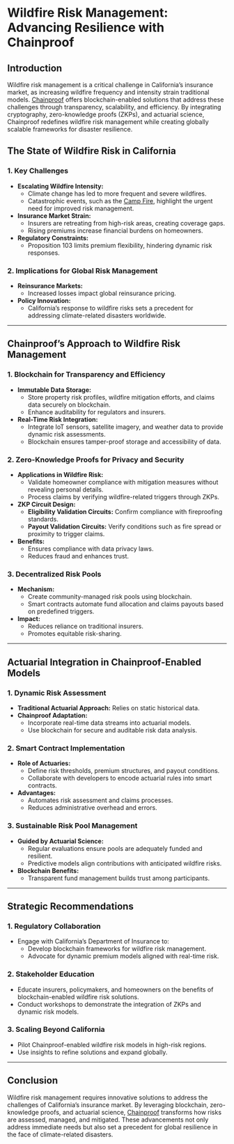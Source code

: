 # Wildfire Risk Management: Advancing Resilience with Chainproof

## Introduction

Wildfire risk management is a critical challenge in California’s insurance market, as increasing wildfire frequency and intensity strain traditional models. [Chainproof](../ai/chainproof.md) offers blockchain-enabled solutions that address these challenges through transparency, scalability, and efficiency. By integrating cryptography, zero-knowledge proofs (ZKPs), and actuarial science, Chainproof redefines wildfire risk management while creating globally scalable frameworks for disaster resilience.

## The State of Wildfire Risk in California

### 1. **Key Challenges**

* **Escalating Wildfire Intensity:**
  * Climate change has led to more frequent and severe wildfires.
  * Catastrophic events, such as the [Camp Fire](https://en.wikipedia.org/wiki/Camp_Fire_\(2018\)), highlight the urgent need for improved risk management.
* **Insurance Market Strain:**
  * Insurers are retreating from high-risk areas, creating coverage gaps.
  * Rising premiums increase financial burdens on homeowners.
* **Regulatory Constraints:**
  * Proposition 103 limits premium flexibility, hindering dynamic risk responses.

### 2. **Implications for Global Risk Management**

* **Reinsurance Markets:**
  * Increased losses impact global reinsurance pricing.
* **Policy Innovation:**
  * California’s response to wildfire risks sets a precedent for addressing climate-related disasters worldwide.

***

## Chainproof’s Approach to Wildfire Risk Management

### 1. **Blockchain for Transparency and Efficiency**

* **Immutable Data Storage:**
  * Store property risk profiles, wildfire mitigation efforts, and claims data securely on blockchain.
  * Enhance auditability for regulators and insurers.
* **Real-Time Risk Integration:**
  * Integrate IoT sensors, satellite imagery, and weather data to provide dynamic risk assessments.
  * Blockchain ensures tamper-proof storage and accessibility of data.

### 2. **Zero-Knowledge Proofs for Privacy and Security**

* **Applications in Wildfire Risk:**
  * Validate homeowner compliance with mitigation measures without revealing personal details.
  * Process claims by verifying wildfire-related triggers through ZKPs.
* **ZKP Circuit Design:**
  * **Eligibility Validation Circuits:** Confirm compliance with fireproofing standards.
  * **Payout Validation Circuits:** Verify conditions such as fire spread or proximity to trigger claims.
* **Benefits:**
  * Ensures compliance with data privacy laws.
  * Reduces fraud and enhances trust.

### 3. **Decentralized Risk Pools**

* **Mechanism:**
  * Create community-managed risk pools using blockchain.
  * Smart contracts automate fund allocation and claims payouts based on predefined triggers.
* **Impact:**
  * Reduces reliance on traditional insurers.
  * Promotes equitable risk-sharing.

***

## Actuarial Integration in Chainproof-Enabled Models

### 1. **Dynamic Risk Assessment**

* **Traditional Actuarial Approach:** Relies on static historical data.
* **Chainproof Adaptation:**
  * Incorporate real-time data streams into actuarial models.
  * Use blockchain for secure and auditable risk data analysis.

### 2. **Smart Contract Implementation**

* **Role of Actuaries:**
  * Define risk thresholds, premium structures, and payout conditions.
  * Collaborate with developers to encode actuarial rules into smart contracts.
* **Advantages:**
  * Automates risk assessment and claims processes.
  * Reduces administrative overhead and errors.

### 3. **Sustainable Risk Pool Management**

* **Guided by Actuarial Science:**
  * Regular evaluations ensure pools are adequately funded and resilient.
  * Predictive models align contributions with anticipated wildfire risks.
* **Blockchain Benefits:**
  * Transparent fund management builds trust among participants.

***

## Strategic Recommendations

### 1. **Regulatory Collaboration**

* Engage with California’s Department of Insurance to:
  * Develop blockchain frameworks for wildfire risk management.
  * Advocate for dynamic premium models aligned with real-time risk.

### 2. **Stakeholder Education**

* Educate insurers, policymakers, and homeowners on the benefits of blockchain-enabled wildfire risk solutions.
* Conduct workshops to demonstrate the integration of ZKPs and dynamic risk models.

### 3. **Scaling Beyond California**

* Pilot Chainproof-enabled wildfire risk models in high-risk regions.
* Use insights to refine solutions and expand globally.

***

## Conclusion

Wildfire risk management requires innovative solutions to address the challenges of California’s insurance market. By leveraging blockchain, zero-knowledge proofs, and actuarial science, [Chainproof](../ai/chainproof.md) transforms how risks are assessed, managed, and mitigated. These advancements not only address immediate needs but also set a precedent for global resilience in the face of climate-related disasters.
